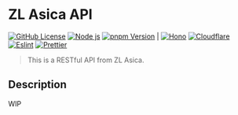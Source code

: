 # ZL Asica API

[![GitHub License][license-badge]][license-link]
[![Node js][node-badge]][node-link]
[![pnpm Version][pnpm-badge]][pnpm-link] |
[![Hono][hono-badge]][hono-link]
[![Cloudflare][cloudflare-badge]][cloudflare-link]
[![Eslint][eslint-badge]][eslint-link]
[![Prettier][prettier-badge]][prettier-link]

> This is a RESTful API from ZL Asica.

## Description

WIP

<!-- Badge -->

[cloudflare-badge]: https://img.shields.io/badge/Cloudflare-F38020?logo=Cloudflare&logoColor=white
[cloudflare-link]: https://www.cloudflare.com/
[eslint-badge]: https://img.shields.io/badge/eslint-4B32C3?logo=eslint&logoColor=white
[eslint-link]: https://www.npmjs.com/package/eslint-config-zl-asica
[hono-badge]: https://img.shields.io/badge/Hono-E36002?logo=hono&logoColor=fff
[hono-link]: https://hono.dev/
[license-badge]: https://img.shields.io/github/license/ZL-Asica/API
[license-link]: https://github.com/ZL-Asica/eslint-config/blob/main/LICENSE
[node-badge]: https://img.shields.io/badge/node%3E=18-339933?logo=node.js&logoColor=white
[node-link]: https://nodejs.org/
[pnpm-badge]: https://img.shields.io/github/package-json/packageManager/ZL-Asica/API?label=&logo=pnpm&logoColor=fff&color=F69220
[pnpm-link]: https://pnpm.io/
[prettier-badge]: https://img.shields.io/badge/Prettier-F7B93E?logo=Prettier&logoColor=white
[prettier-link]: https://www.npmjs.com/package/@zl-asica/prettier-config
